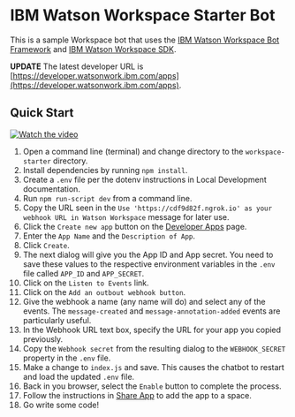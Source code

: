 # IBM Watson Workspace Starter Bot
This is a sample Workspace bot that uses the [IBM Watson Workspace Bot Framework]() and [IBM Watson Workspace SDK](https://github.com/van-ibm/watsonworkspace-sdk).

**UPDATE** The latest developer URL is [https://developer.watsonwork.ibm.com/apps](https://developer.watsonwork.ibm.com/apps).

## Quick Start

[![Watch the video](https://img.youtube.com/vi/VGCfEi3gFhM/0.jpg)](https://youtu.be/VGCfEi3gFhM)

1. Open a command line (terminal) and change directory to the `workspace-starter` directory.
2. Install dependencies by running `npm install`.
3. Create a `.env` file per the dotenv instructions in Local Development documentation.
4. Run `npm run-script dev` from a command line.
5. Copy the URL seen in the `Use 'https://cdf9d82f.ngrok.io' as your webhook URL in Watson Workspace` message for later use.
6. Click the `Create new app` button on the [Developer Apps](https://developer.watsonwork.ibm.com/apps) page.
7. Enter the `App Name` and the `Description of App`.
8. Click `Create`.
9. The next dialog will give you the App ID and App secret. You need to save these values to the respective environment variables in the `.env` file called `APP_ID` and `APP_SECRET`.
10. Click on the `Listen to Events` link.
11. Click on the `Add an outbout webhook button`.
12. Give the webhook a name (any name will do) and select any of the events. The `message-created` and `message-annotation-added` events are particularly useful.
13. In the Webhook URL text box, specify the URL for your app you copied previously.
14. Copy the `Webhook secret` from the resulting dialog to the `WEBHOOK_SECRET` property in the `.env` file.
15. Make a change to `index.js` and save. This causes the chatbot to restart and load the updated `.env` file.
16. Back in you browser, select the `Enable` button to complete the process.
17. Follow the instructions in [Share App](https://workspace.ibm.com/developer/apps/dashboard/share) to add the app to a space.
18. Go write some code!
